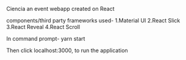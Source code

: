 Ciencia an event webapp created on React

components/third party frameworks used- 
  1.Material UI
  2.React Slick
  3.React Reveal
  4.React Scroll

In command prompt-
yarn start

Then click localhost:3000, to run the application
